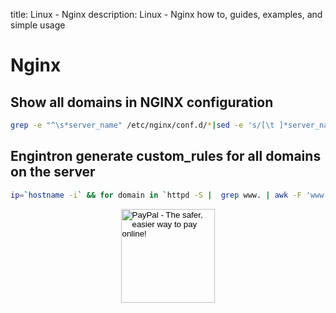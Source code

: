 title: Linux - Nginx
description: Linux - Nginx how to, guides, examples, and simple usage

# Nginx

## Show all domains in NGINX configuration

```bash
grep -e "^\s*server_name" /etc/nginx/conf.d/*|sed -e 's/[\t ]*server_name//g;'|sed -e "s/ /\+/g"|sed -e 's/;//g'|while read line; do for i in $line; do echo -n "$i "|sed -e 's/://'  -e 's/\+/\n  |--/g'; done ;echo; done; echo
```

## Engintron generate custom_rules for all domains on the server

```bash
ip=`hostname -i` && for domain in `httpd -S |  grep www. | awk -F 'www.' '{print $2}'`;do printf "if ( \$host ~ \"%s\") {set \$PROXY_DOMAIN_OR_IP \"$ip\";}\n" $domain ;done >> /etc/nginx/custom_rules && service nginx reload
```

<!-- Donation Button -->
<form action="https://www.paypal.com/cgi-bin/webscr" method="post" target="_top" align="center"><input type="hidden" name="cmd" value="_s-xclick"><input type="hidden" name="hosted_button_id" value="Q94AU5RUD4X6A"><input type="image" src="https://raw.githubusercontent.com/fire1ce/3os.org/gh-pages/assets/images/beerDonation.png" width="150px" border="0" name="submit" alt="PayPal - The safer, easier way to pay online!"><img alt="" border="0" src="https://www.paypalobjects.com/en_US/i/scr/pixel.gif" width="1" height="1"></form>
<!-- Donation Button -->